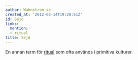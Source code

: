 ```yaml
---
author: Wahnstrom.se
created_at: '2012-03-14T19:28:51Z'
id: Sejd
links:
  mention:
  - ritual
title: Sejd
---
```


En annan term för [ritual] som ofta används i primitiva kulturer.

  [ritual]: ritual